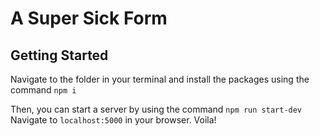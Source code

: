 # A Super Sick Form
## Getting Started
Navigate to the folder in your terminal and install the packages using the command `npm i`

Then, you can start a server by using the command `npm run start-dev`
Navigate to `localhost:5000` in your browser. Voila!
